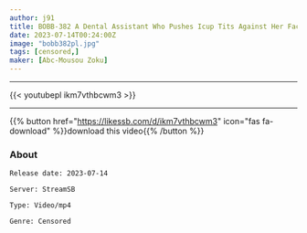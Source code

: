 ```yaml
---
author: j91
title: BOBB-382 A Dental Assistant Who Pushes Icup Tits Against Her Face Secretly Healing Boobs Service & Intercourse Treatment! Boin Monami Takarada Box2
date: 2023-07-14T00:24:00Z
image: "bobb382pl.jpg"
tags: [censored,]
maker: [Abc-Mousou Zoku]
---
```

___

{{< youtubepl ikm7vthbcwm3 >}}
___

{{% button href="https://likessb.com/d/ikm7vthbcwm3" icon="fas fa-download" %}}download this video{{% /button %}}
### About

`Release date: 2023-07-14`

`Server: StreamSB`

`Type: Video/mp4`

`Genre:	Censored`
